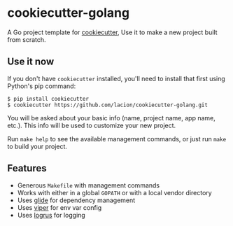 # cookiecutter-golang

A Go project template for [cookiecutter](https://github.com/audreyr/cookiecutter), Use it to make a new project built from scratch.

## Use it now

If you don't have `cookiecutter` installed, you'll need to install that first using Python's pip command:

```console
$ pip install cookiecutter
$ cookiecutter https://github.com/lacion/cookiecutter-golang.git
```

You will be asked about your basic info (name, project name, app name, etc.). This info will be used to customize your new project.

Run `make help` to see the available management commands, or just run `make` to build your project.

## Features

- Generous `Makefile` with management commands
- Works with either in a global `GOPATH` or with a local vendor directory
- Uses [glide](https://github.com/Masterminds/glide) for dependency management
- Uses [viper](https://github.com/spf13/viper) for env var config
- Uses [logrus](https://github.com/spf13/viper) for logging